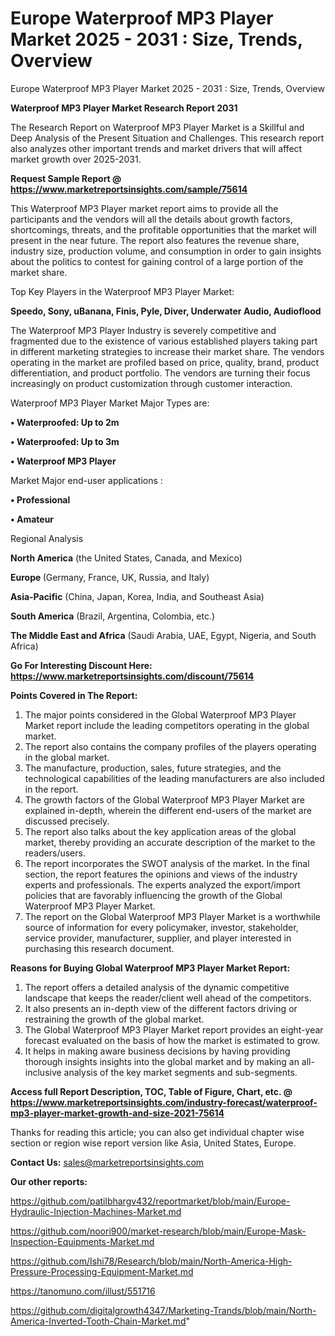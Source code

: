 # Europe Waterproof MP3 Player Market 2025 - 2031 : Size, Trends, Overview
Europe Waterproof MP3 Player Market 2025 - 2031 : Size, Trends, Overview

<strong>Waterproof MP3 Player Market Research Report 2031</strong>

The Research Report on Waterproof MP3 Player Market is a Skillful and Deep Analysis of the Present Situation and Challenges. This research report also analyzes other important trends and market drivers that will affect market growth over 2025-2031.

<strong>Request Sample Report @ <a href=https://www.marketreportsinsights.com/sample/75614>https://www.marketreportsinsights.com/sample/75614</a></strong>

This Waterproof MP3 Player market report aims to provide all the participants and the vendors will all the details about growth factors, shortcomings, threats, and the profitable opportunities that the market will present in the near future. The report also features the revenue share, industry size, production volume, and consumption in order to gain insights about the politics to contest for gaining control of a large portion of the market share.

Top Key Players in the Waterproof MP3 Player Market:

<strong>Speedo, Sony, uBanana, Finis, Pyle, Diver, Underwater Audio, Audioflood</strong>

The Waterproof MP3 Player Industry is severely competitive and fragmented due to the existence of various established players taking part in different marketing strategies to increase their market share. The vendors operating in the market are profiled based on price, quality, brand, product differentiation, and product portfolio. The vendors are turning their focus increasingly on product customization through customer interaction.

Waterproof MP3 Player Market Major Types are:

<strong>• Waterproofed: Up to 2m

• Waterproofed: Up to 3m

• Waterproof MP3 Player</strong>

Market Major end-user applications :

<strong>• Professional

• Amateur</strong>

Regional Analysis

</u><strong><b>North America</b></strong> (the United States, Canada, and Mexico)

<strong><b>Europe </b></strong>(Germany, France, UK, Russia, and Italy)

<strong><b>Asia-Pacific</b></strong> (China, Japan, Korea, India, and Southeast Asia)

<strong><b>South America</b></strong> (Brazil, Argentina, Colombia, etc.)

<strong><b>The Middle East and Africa</b></strong> (Saudi Arabia, UAE, Egypt, Nigeria, and South Africa)

<strong>Go For Interesting Discount Here: <a href=https://www.marketreportsinsights.com/discount/75614>https://www.marketreportsinsights.com/discount/75614</a></strong>

<strong>Points Covered in The Report:</strong>
<ol>
  <li>The major points considered in the Global Waterproof MP3 Player Market report include the leading competitors operating in the global market.</li>
  <li>The report also contains the company profiles of the players operating in the global market.</li>
  <li>The manufacture, production, sales, future strategies, and the technological capabilities of the leading manufacturers are also included in the report.</li>
  <li>The growth factors of the Global Waterproof MP3 Player Market are explained in-depth, wherein the different end-users of the market are discussed precisely.</li>
  <li>The report also talks about the key application areas of the global market, thereby providing an accurate description of the market to the readers/users.</li>
  <li>The report incorporates the SWOT analysis of the market. In the final section, the report features the opinions and views of the industry experts and professionals. The experts analyzed the export/import policies that are favorably influencing the growth of the Global Waterproof MP3 Player Market.</li>
  <li>The report on the Global Waterproof MP3 Player Market is a worthwhile source of information for every policymaker, investor, stakeholder, service provider, manufacturer, supplier, and player interested in purchasing this research document.</li>
</ol>
<strong>Reasons for Buying Global Waterproof MP3 Player Market Report:</strong>

<ol>
  <li>The report offers a detailed analysis of the dynamic competitive landscape that keeps the reader/client well ahead of the competitors.</li>
  <li>It also presents an in-depth view of the different factors driving or restraining the growth of the global market.</li>
  <li>The Global Waterproof MP3 Player Market report provides an eight-year forecast evaluated on the basis of how the market is estimated to grow.</li>
  <li>It helps in making aware business decisions by having providing thorough insights insights into the global market and by making an all-inclusive analysis of the key market segments and sub-segments.</li>
</ol>
<strong>Access full Report Description, TOC, Table of Figure, Chart, etc. @ <a href=https://www.marketreportsinsights.com/industry-forecast/waterproof-mp3-player-market-growth-and-size-2021-75614>https://www.marketreportsinsights.com/industry-forecast/waterproof-mp3-player-market-growth-and-size-2021-75614</a></strong>


Thanks for reading this article; you can also get individual chapter wise section or region wise report version like Asia, United States, Europe.

<strong>Contact Us:</strong>
sales@marketreportsinsights.com

<strong>Our other reports:</strong>

<a href=https://github.com/patilbhargv432/reportmarket/blob/main/Europe-Hydraulic-Injection-Machines-Market.md>https://github.com/patilbhargv432/reportmarket/blob/main/Europe-Hydraulic-Injection-Machines-Market.md</a>

<a href=https://github.com/noori900/market-research/blob/main/Europe-Mask-Inspection-Equipments-Market.md>https://github.com/noori900/market-research/blob/main/Europe-Mask-Inspection-Equipments-Market.md</a>

<a href=https://github.com/Ishi78/Research/blob/main/North-America-High-Pressure-Processing-Equipment-Market.md>https://github.com/Ishi78/Research/blob/main/North-America-High-Pressure-Processing-Equipment-Market.md</a>

<a href=https://tanomuno.com/illust/551716>https://tanomuno.com/illust/551716</a>

<a href=https://github.com/digitalgrowth4347/Marketing-Trands/blob/main/North-America-Inverted-Tooth-Chain-Market.md>https://github.com/digitalgrowth4347/Marketing-Trands/blob/main/North-America-Inverted-Tooth-Chain-Market.md</a>"
